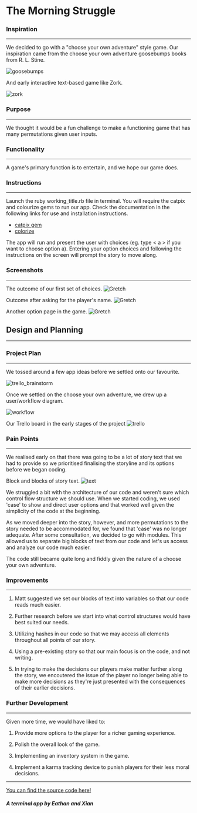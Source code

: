 # The Morning Struggle

### Inspiration
---

We decided to go with a "choose your own adventure" style game. Our inspiration came from the choose your own adventure goosebumps books from R. L. Stine.

![goosebumps](docs/goosebumps.jpg)

And early interactive text-based game like Zork. 

![zork](docs/zork.jpg)

### Purpose 
---
We thought it would be a fun challenge to make a functioning game that has many permutations given user inputs. 

### Functionality
---
A game's primary function is to entertain, and we hope our game does. 

### Instructions
---
Launch the ruby working_title.rb file in terminal.
You will require the catpix and colourize gems to run our app. Check the documentation in the following links for use and installation instructions.
- [catpix gem](https://rubygems.org/gems/catpix)
- [colorize](https://rubygems.org/gems/colorize)
  
The app will run and present the user with choices (eg. type < a > if you want to choose option a). Entering your option choices and following the instructions on the screen will prompt the story to move along.

### Screenshots
---
The outcome of our first set of choices.
![Gretch](docs/Gretch.png)

Outcome after asking for the player's name.
![Gretch](docs/Gretch_2.png)

Another option page in the game.
![Gretch](docs/Gretch_3.png)

## Design and Planning
---
### Project Plan
---

We tossed around a few app ideas before we settled onto our favourite.

![trello_brainstorm](docs/Brainstorming_Trello.png)

Once we settled on the choose your own adventure, we drew up a user/workflow diagram.

![workflow](docs/workflow.jpg)

Our Trello board in the early stages of the project
![trello](docs/trello.png)

### Pain Points
---
We realised early on that there was going to be a lot of story text that we had to provide so we prioritised finalising the storyline and its options before we began coding. 
   
Block and blocks of story text.
![text](docs/Text.png)

We struggled a bit with the architecture of our code and weren't sure which control flow structure we should use. When we started coding, we used 'case' to show and direct user options and that worked well given the simplicity of the code at the beginning. 

As we moved deeper into the story, however, and more permutations to the story needed to be accommodated for, we found that 'case' was no longer adequate. After some consultation, we decided to go with modules. This allowed us to separate big blocks of text from our code and let's us access and analyze our code much easier.

The code still became quite long and fiddly given the nature of a choose your own adventure. 

### Improvements
---
1. Matt suggested we set our blocks of text into variables so that our code reads much easier. 

2. Further research before we start into what control structures would have best suited our needs. 

3. Utilizing hashes in our code so that we may access all elements throughout all points of our story.
   
4. Using a pre-existing story so that our main focus is on 
   the code, and not writing. 

5. In trying to make the decisions our players make matter further along the story, we encoutered the issue of the player no longer being able to make more decisions as they're just presented with the consequences of their earlier decisions.

### Further Development
---
Given more time, we would have liked to:
1. Provide more options to the player for a richer gaming experience.

2. Polish the overall look of the game.

3. Implementing an inventory system in the game.

4. Implement a karma tracking device to punish players for their less moral decisions.
--- 
[You can find the source code here!](https://github.com/EathanLangford/Terminal_App)

##### A terminal app by Eathan and Xian 

   
